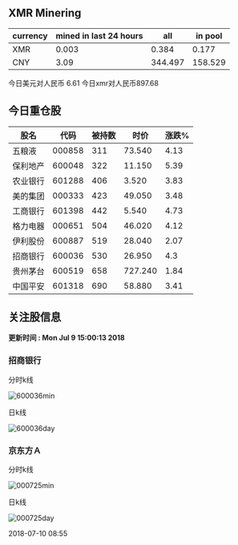 ## XMR Minering

|currency|mined in last 24 hours|all|in pool|
|---|---|---|---|
|XMR|0.003|0.384|0.177|
|CNY|3.09|344.497|158.529|

今日美元对人民币 6.61	今日xmr对人民币897.68


## 今日重仓股 

|股名|代码|被持数|时价|涨跌%|
|---|---|---|---|---|
|五粮液|000858|311|73.540|4.13|
|保利地产|600048|322|11.150|5.39|
|农业银行|601288|406|3.520|3.83|
|美的集团|000333|423|49.050|3.48|
|工商银行|601398|442|5.540|4.73|
|格力电器|000651|504|46.020|4.12|
|伊利股份|600887|519|28.040|2.07|
|招商银行|600036|530|26.950|4.3|
|贵州茅台|600519|658|727.240|1.84|
|中国平安|601318|690|58.880|3.41|

## 关注股信息
**更新时间 : Mon Jul  9 15:00:13 2018**
### 招商银行 
分时k线

![600036min](http://image.sinajs.cn/newchart/min/n/sh600036.gif)

日k线

![600036day](http://image.sinajs.cn/newchart/daily/n/sh600036.gif)

### 京东方Ａ 
分时k线

![000725min](http://image.sinajs.cn/newchart/min/n/sz000725.gif)

日k线

![000725day](http://image.sinajs.cn/newchart/daily/n/sz000725.gif)

2018-07-10 08:55